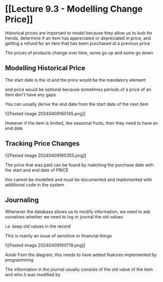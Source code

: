 # [[Lecture 9.3 - Modelling Change Price]]

Historical prices are important to model because they allow us to look for trends, determine if an item has appreciated or depreciated in price, and getting a refund for an item that has been purchased at a previous price

The prices of products change over time, some go up and some go down

## Modelling Historical Price

The start date is the id and the price would be the mandatory element

end price would be optional because sometimes periods of a price of an item don't have any gaps

You can usually derive the end date from the start date of the next item

![[Pasted image 20240409160145.png]]

However if the item is limited, like seasonal fruits, then they need to have an end date

## Tracking Price Changes

![[Pasted image 20240409160355.png]]

The price that was paid  can be found by matching the purchase date with the start and end date of PRICE

this cannot be modelled and must be documented and implemented with additional code in the system

## Journaling

Whenever the database allows us to modify information, we need to ask ourselves whether we need to log or journal the old values

i.e. keep old values in the record

This is mainly an issue of sensitive or financial things

![[Pasted image 20240409160719.png]]

Aside from the diagram, this needs to have added features implemented by programmimg

The information in the journal usually consists of the old value of the item and who it was modified by